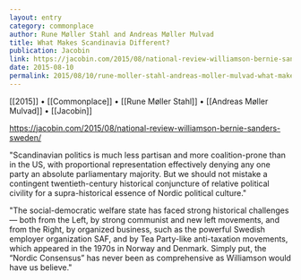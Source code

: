 ```yaml
---
layout: entry
category: commonplace
author: Rune Møller Stahl and Andreas Møller Mulvad
title: What Makes Scandinavia Different?
publication: Jacobin
link: https://jacobin.com/2015/08/national-review-williamson-bernie-sanders-sweden/
date: 2015-08-10
permalink: 2015/08/10/rune-moller-stahl-andreas-moller-mulvad-what-makes-scandinavia-different
---
```


[[2015]] • [[Commonplace]] • [[Rune Møller Stahl]] • [[Andreas Møller Mulvad]] • [[Jacobin]]

https://jacobin.com/2015/08/national-review-williamson-bernie-sanders-sweden/

"Scandinavian politics is much less partisan and more coalition-prone than in the US, with proportional representation effectively denying any one party an absolute parliamentary majority. But we should not mistake a contingent twentieth-century historical conjuncture of relative political civility for a supra-historical essence of Nordic political culture."
 
"The social-democratic welfare state has faced strong historical challenges — both from the Left, by strong communist and new left movements, and from the Right, by organized business, such as the powerful Swedish employer organization SAF, and by Tea Party-like anti-taxation movements, which appeared in the 1970s in Norway and Denmark. Simply put, the “Nordic Consensus” has never been as comprehensive as Williamson would have us believe."
